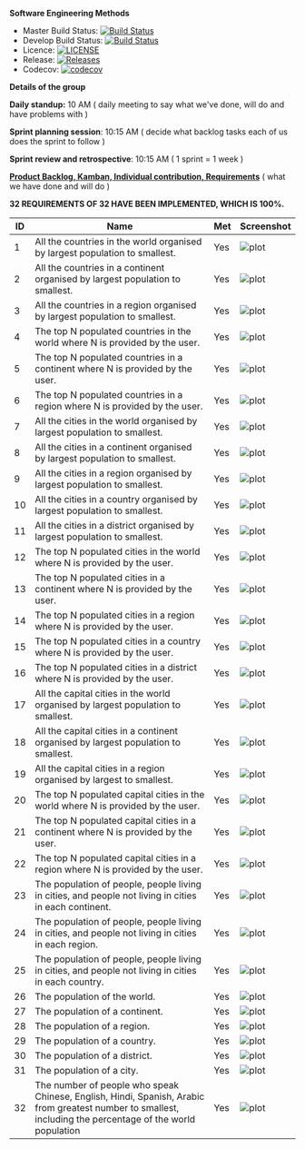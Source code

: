 __Software Engineering Methods__
- Master Build Status: [![Build Status](https://travis-ci.com/AlexPintea/group.svg?branch=master)](https://travis-ci.com/AlexPintea/group)
- Develop Build Status: [![Build Status](https://travis-ci.com/AlexPintea/group.svg?branch=develop)](https://travis-ci.com/AlexPintea/group)
- Licence: [![LICENSE](https://img.shields.io/github/license/AlexPintea/group.svg?style=flat-square)](https://github.com/AlexPintea/group/blob/master/LICENSE)
- Release: [![Releases](https://img.shields.io/github/release/AlexPintea/group/all.svg?style=flat-square)](https://github.com/AlexPintea/group/releases)
- Codecov: [![codecov](https://codecov.io/gh/AlexPintea/group/branch/master/graph/badge.svg?token=U3KVR6PUQ7)](https://codecov.io/gh/AlexPintea/group)

__Details of the group__

__Daily standup:__ 10 AM
( daily meeting to say what we've done, will do and have problems with )

__Sprint planning session__: 10:15 AM
( decide what backlog tasks each of us does the sprint to follow )

__Sprint review and retrospective__: 10:15 AM
( 1 sprint = 1 week )


[__Product Backlog, Kamban, Individual contribution, Requirements__](https://docs.google.com/spreadsheets/d/1jDgYzGWdSvxJWKj4kr0p9f-xVH9wF1E7LJI6Ym2p2U4/edit?usp=sharing)
( what we have done and will do )

__32 REQUIREMENTS OF 32 HAVE BEEN IMPLEMENTED, WHICH IS 100%.__

|  ID  |                Name                                                                                                                                            |  Met  |   Screenshot                  |
|------|----------------------------------------------------------------------------------------------------------------------------------------------------------------|-------|-------------------------------|
|1     |All the countries in the world organised by largest population to smallest.                                                                                     |Yes    |![plot](./screenshots/1.png)   |         
|2     |All the countries in a continent organised by largest population to smallest.                                                                                   |Yes    |![plot](./screenshots/2.png)   |
|3     |All the countries in a region organised by largest population to smallest.                                                                                      |Yes    |![plot](./screenshots/3.png)   |
|4     |The top N populated countries in the world where N is provided by the user.                                                                                     |Yes    |![plot](./screenshots/4.png)   |
|5     |The top N populated countries in a continent where N is provided by the user.                                                                                   |Yes    |![plot](./screenshots/5.png)   |
|6     |The top N populated countries in a region where N is provided by the user.                                                                                      |Yes    |![plot](./screenshots/6.png)   |
|7     |All the cities in the world organised by largest population to smallest.                                                                                        |Yes    |![plot](./screenshots/7.png)   |
|8     |All the cities in a continent organised by largest population to smallest.                                                                                      |Yes    |![plot](./screenshots/8.png)   |
|9     |All the cities in a region organised by largest population to smallest.                                                                                         |Yes    |![plot](./screenshots/9.png)   |
|10    |All the cities in a country organised by largest population to smallest.                                                                                        |Yes    |![plot](./screenshots/10.png)  |
|11    |All the cities in a district organised by largest population to smallest.                                                                                       |Yes    |![plot](./screenshots/11.png)  |
|12    |The top N populated cities in the world where N is provided by the user.                                                                                        |Yes    |![plot](./screenshots/12.png)  |
|13    |The top N populated cities in a continent where N is provided by the user.                                                                                      |Yes    |![plot](./screenshots/13.png)  |
|14    |The top N populated cities in a region where N is provided by the user.                                                                                         |Yes    |![plot](./screenshots/14.png)  |
|15    |The top N populated cities in a country where N is provided by the user.                                                                                        |Yes    |![plot](./screenshots/15.png)  |
|16    |The top N populated cities in a district where N is provided by the user.                                                                                       |Yes    |![plot](./screenshots/16.png)  |
|17    |All the capital cities in the world organised by largest population to smallest.                                                                                |Yes    |![plot](./screenshots/17.png)  |
|18    |All the capital cities in a continent organised by largest population to smallest.                                                                              |Yes    |![plot](./screenshots/18.png)  |
|19    |All the capital cities in a region organised by largest to smallest.                                                                                            |Yes    |![plot](./screenshots/19.png)  |
|20    |The top N populated capital cities in the world where N is provided by the user.                                                                                |Yes    |![plot](./screenshots/20.png)  |
|21    |The top N populated capital cities in a continent where N is provided by the user.                                                                              |Yes    |![plot](./screenshots/21.png)  |
|22    |The top N populated capital cities in a region where N is provided by the user.                                                                                 |Yes    |![plot](./screenshots/22.png)  |
|23    |The population of people, people living in cities, and people not living in cities in each continent.                                                           |Yes    |![plot](./screenshots/23.png)  |
|24    |The population of people, people living in cities, and people not living in cities in each region.                                                              |Yes    |![plot](./screenshots/24.png)  |
|25    |The population of people, people living in cities, and people not living in cities in each country.                                                             |Yes    |![plot](./screenshots/25.png)  |
|26    |The population of the world.                                                                                                                                    |Yes    |![plot](./screenshots/26.png)  |
|27    |The population of a continent.                                                                                                                                  |Yes    |![plot](./screenshots/27.png)  |
|28    |The population of a region.                                                                                                                                     |Yes    |![plot](./screenshots/28.png)  |
|29    |The population of a country.                                                                                                                                    |Yes    |![plot](./screenshots/29.png)  |
|30    |The population of a district.                                                                                                                                   |Yes    |![plot](./screenshots/30.png)  |
|31    |The population of a city.                                                                                                                                       |Yes    |![plot](./screenshots/31.png)  |
|32    |The number of people who speak Chinese, English, Hindi, Spanish, Arabic from greatest number to smallest, including the percentage of the world population      |Yes    |![plot](./screenshots/32.png)  |